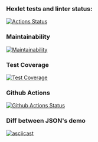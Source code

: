 ### Hexlet tests and linter status:
[![Actions Status](https://github.com/KonstantinShevlyakov/python-project-50/workflows/hexlet-check/badge.svg)](https://github.com/KonstantinShevlyakov/python-project-50/actions)

### Maintainability
[![Maintainability](https://api.codeclimate.com/v1/badges/ff8dcaf914c52641b434/maintainability)](https://codeclimate.com/github/KonstantinShevlyakov/python-project-50/maintainability)

### Test Coverage
[![Test Coverage](https://api.codeclimate.com/v1/badges/ff8dcaf914c52641b434/test_coverage)](https://codeclimate.com/github/KonstantinShevlyakov/python-project-50/test_coverage)

### Github Actions
[![Github Actions Status](https://github.com/KonstantinShevlyakov/python-project-50/workflows/Python%20CI/badge.svg)](https://github.com/KonstantinShevlyakov/python-project-50/actions)

### Diff between JSON's demo
[![asciicast](https://asciinema.org/a/1zROa1JU0dNtdKRLWqlPCmaJb.svg)](https://asciinema.org/a/1zROa1JU0dNtdKRLWqlPCmaJb)
